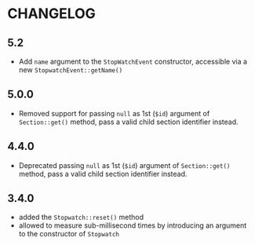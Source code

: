 # CHANGELOG

## 5.2

-   Add `name` argument to the `StopWatchEvent` constructor, accessible via a new `StopwatchEvent::getName()`

## 5.0.0

-   Removed support for passing `null` as 1st (`$id`) argument of `Section::get()` method, pass a valid child section identifier instead.

## 4.4.0

-   Deprecated passing `null` as 1st (`$id`) argument of `Section::get()` method, pass a valid child section identifier instead.

## 3.4.0

-   added the `Stopwatch::reset()` method
-   allowed to measure sub-millisecond times by introducing an argument to the
    constructor of `Stopwatch`
